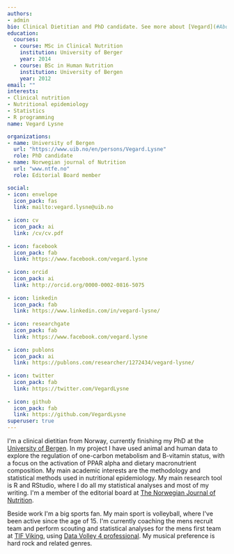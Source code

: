 ```yaml
---
authors:
- admin
bio: Clinical Dietitian and PhD candidate. See more about [Vegard](#About).
education:
  courses:
  - course: MSc in Clinical Nutrition
    institution: University of Berger
    year: 2014
  - course: BSc in Human Nutrition
    institution: University of Bergen
    year: 2012
email: ""
interests:
- Clinical nutrition
- Nutritional epidemiology
- Statistics
- R programming
name: Vegard Lysne

organizations:
- name: University of Bergen
  url: "https://www.uib.no/en/persons/Vegard.Lysne"
  role: PhD candidate
- name: Norwegian journal of Nutrition
  url: "www.ntfe.no"
  role: Editorial Board member

social:
- icon: envelope
  icon_pack: fas
  link: mailto:vegard.lysne@uib.no
  
- icon: cv
  icon_pack: ai
  link: /cv/cv.pdf
  
- icon: facebook
  icon_pack: fab
  link: https://www.facebook.com/vegard.lysne
  
- icon: orcid
  icon_pack: ai
  link: http://orcid.org/0000-0002-0816-5075
  
- icon: linkedin
  icon_pack: fab
  link: https://www.linkedin.com/in/vegard-lysne/
  
- icon: researchgate
  icon_pack: fab
  link: https://www.facebook.com/vegard.lysne
  
- icon: publons
  icon_pack: ai
  link: https://publons.com/researcher/1272434/vegard-lysne/
  
- icon: twitter
  icon_pack: fab
  link: https://twitter.com/VegardLysne
  
- icon: github
  icon_pack: fab
  link: https://github.com/VegardLysne
superuser: true
---
```


I'm a clinical dietitian from Norway, currently finishing my PhD at the [University of Bergen](www.uib.no). In my project I have used animal and human data to explore the regulation of one-carbon metabolism and B-vitamin status, with a focus on the activation of PPAR alpha and dietary macronutrient composition. My main academic interests are the methodology and statistical methods used in nutritional epidemiology. My main research tool is R and RStudio, where I do all my statistical analyses and most of my writing. I'm a member of the editorial board at [The Norwegian Journal of Nutrition](www.ntfe.no). 

Beside work I'm a big sports fan. My main sport is volleyball, where I've been active since the age of 15. I'm currently coaching the mens recruit team and perform scouting and statistical analyses for the mens first team at [TIF Viking](http://www.tifviking.no/volleyball/), using [Data Volley 4 professional](https://www.dataproject.com/Products/EU/en/Volleyball/DataVolley4). My musical preference is hard rock and related genres. 
